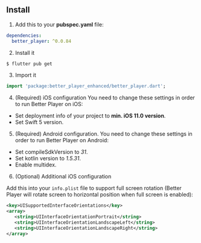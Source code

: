 ## Install

1. Add this to your **pubspec.yaml** file:

```yaml
dependencies:
  better_player: ^0.0.84
```

2. Install it

```bash
$ flutter pub get
```

3. Import it

```dart
import 'package:better_player_enhanced/better_player.dart';
```

4. (Required) iOS configuration
   You need to change these settings in order to run Better Player on iOS:

- Set deployment info of your project to **min. iOS 11.0 version**.
- Set Swift 5 version.

5. (Required) Android configuration.
   You need to change these settings in order to run Better Player on Android:

- Set compileSdkVersion to _31_.
- Set kotlin version to _1.5.31_.
- Enable multidex.

6. (Optional) Additional iOS configuration

Add this into your `info.plist` file to support full screen rotation (Better Player will rotate screen to horizontal position when full screen is enabled):

```xml
<key>UISupportedInterfaceOrientations</key>
<array>
   <string>UIInterfaceOrientationPortrait</string>
   <string>UIInterfaceOrientationLandscapeLeft</string>
   <string>UIInterfaceOrientationLandscapeRight</string>
</array>
```
